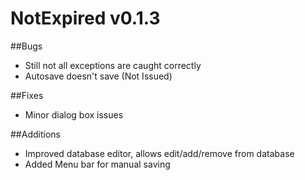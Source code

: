# NotExpired v0.1.3


##Bugs
* Still not all exceptions are caught correctly
* Autosave doesn't save (Not Issued)

##Fixes
* Minor dialog box issues

##Additions
* Improved database editor, allows edit/add/remove from database
* Added Menu bar for manual saving


